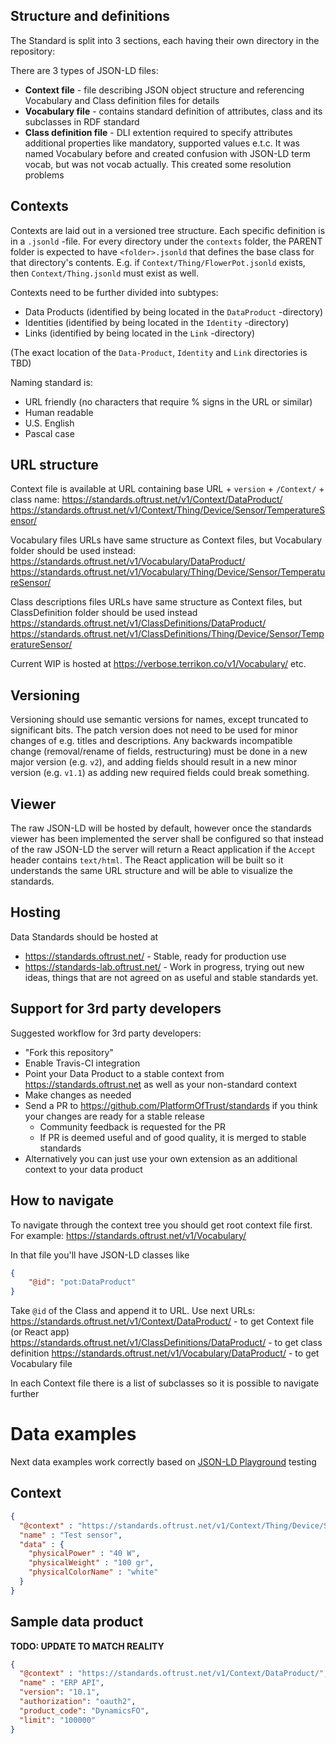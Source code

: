 ## Structure and definitions

The Standard is split into 3 sections, each having their own directory in the repository:

There are 3 types of JSON-LD files:
- **Context file** - file describing JSON object structure and referencing Vocabulary and Class definition files for details
- **Vocabulary file** - contains standard definition of attributes, class and its subclasses in RDF standard
- **Class definition file** - DLI extention required to specify attributes additional properties like mandatory, supported values e.t.c. It was named Vocabulary before and created confusion with JSON-LD term vocab, but was not vocab actually. This created some resolution problems

## Contexts

Contexts are laid out in a versioned tree structure. Each specific definition is in a `.jsonld` -file. For every directory under the `contexts` folder, the PARENT folder is expected to have `<folder>.jsonld` that defines the base class for that directory's contents. E.g. if `Context/Thing/FlowerPot.jsonld` exists, then `Context/Thing.jsonld` must exist as well.

Contexts need to be further divided into subtypes:

 - Data Products (identified by being located in the `DataProduct` -directory)
 - Identities (identified by being located in the `Identity` -directory)
 - Links (identified by being located in the `Link` -directory)

(The exact location of the `Data-Product`, `Identity` and `Link` directories is TBD)

Naming standard is:

 - URL friendly (no characters that require % signs in the URL or similar)
 - Human readable
 - U.S. English
 - Pascal case

## URL structure

Context file is available at URL containing base URL + `version` + `/Context/` + class name:
https://standards.oftrust.net/v1/Context/DataProduct/
https://standards.oftrust.net/v1/Context/Thing/Device/Sensor/TemperatureSensor/

Vocabulary files URLs have same structure as Context files, but Vocabulary folder should be used instead:
https://standards.oftrust.net/v1/Vocabulary/DataProduct/
https://standards.oftrust.net/v1/Vocabulary/Thing/Device/Sensor/TemperatureSensor/

Class descriptions files URLs have same structure as Context files, but ClassDefinition folder should be used instead
https://standards.oftrust.net/v1/ClassDefinitions/DataProduct/
https://standards.oftrust.net/v1/ClassDefinitions/Thing/Device/Sensor/TemperatureSensor/

Current WIP is hosted at https://verbose.terrikon.co/v1/Vocabulary/ etc.

## Versioning

Versioning should use semantic versions for names, except truncated to significant bits. The patch version does not need to be used for minor changes of e.g. titles and descriptions. Any backwards incompatible change (removal/rename of fields, restructuring) must be done in a new major version (e.g. `v2`), and adding fields should result in a new minor version (e.g. `v1.1`) as adding new required fields could break something. 

## Viewer

The raw JSON-LD will be hosted by default, however once the standards viewer has been implemented the server shall be configured so that instead of the raw JSON-LD the server will return a React application if the `Accept` header contains `text/html`. The React application will be built so it understands the same URL structure and will be able to visualize the standards.

## Hosting

Data Standards should be hosted at

 - https://standards.oftrust.net/ - Stable, ready for production use
 - https://standards-lab.oftrust.net/ - Work in progress, trying out new ideas, things that are not agreed on as useful and stable standards yet.

## Support for 3rd party developers

Suggested workflow for 3rd party developers:

 - "Fork this repository"
 - Enable Travis-CI integration
 - Point your Data Product to a stable context from https://standards.oftrust.net as well as your non-standard context
 - Make changes as needed
 - Send a PR to https://github.com/PlatformOfTrust/standards if you think your changes are ready for a stable release
   - Community feedback is requested for the PR
   - If PR is deemed useful and of good quality, it is merged to stable standards
 - Alternatively you can just use your own extension as an additional context to your data product

## How to navigate

To navigate through the context tree you should get root context file first. For example:
https://standards.oftrust.net/v1/Vocabulary/

In that file you'll have JSON-LD classes like
```json
{
    "@id": "pot:DataProduct"
}
```

Take `@id` of the Class and append it to URL. Use next URLs:
https://standards.oftrust.net/v1/Context/DataProduct/ - to get Context file (or React app)
https://standards.oftrust.net/v1/ClassDefinitions/DataProduct/ - to get class definition
https://standards.oftrust.net/v1/Vocabulary/DataProduct/ - to get Vocabulary file

In each Context file there is a list of subclasses so it is possible to navigate further

# Data examples

Next data examples work correctly based on [JSON-LD Playground](https://json-ld.org/playground/) testing

## Context

```json
{
  "@context" : "https://standards.oftrust.net/v1/Context/Thing/Device/Sensor/TemperatureSensor/",
  "name" : "Test sensor",
  "data" : {
    "physicalPower" : "40 W",
    "physicalWeight" : "100 gr",
    "physicalColorName" : "white"
  }
}
```

## Sample data product

**TODO: UPDATE TO MATCH REALITY**

```json
{
  "@context" : "https://standards.oftrust.net/v1/Context/DataProduct/",
  "name" : "ERP API",
  "version": "10.1",
  "authorization": "oauth2",
  "product_code": "DynamicsFO",
  "limit": "100000"
}
```